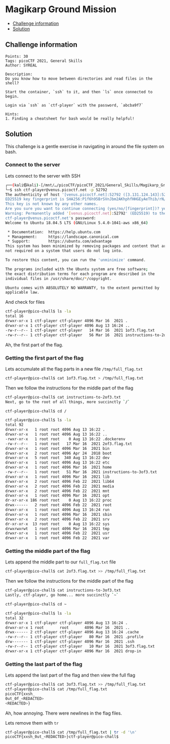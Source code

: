 # Magikarp Ground Mission

- [Challenge information](#challenge-information)
- [Solution](#solution)

## Challenge information
```
Points: 30
Tags: picoCTF 2021, General Skills
Author: SYREAL

Description:
Do you know how to move between directories and read files in the shell? 

Start the container, `ssh` to it, and then `ls` once connected to begin. 

Login via `ssh` as `ctf-player` with the password, `abcba9f7`
 
Hints:
1. Finding a cheatsheet for bash would be really helpful!
```

## Solution

This challenge is a gentle exercise in navigating in around the file system on bash.

### Connect to the server

Lets connect to the server with SSH
```bash
┌──(kali㉿kali)-[/mnt/…/picoCTF/picoCTF_2021/General_Skills/Magikarp_Ground_Mission]
└─$ ssh ctf-player@venus.picoctf.net -p 52792
The authenticity of host '[venus.picoctf.net]:52792 ([3.131.124.143]:52792)' can't be established.
ED25519 key fingerprint is SHA256:P1f6h95BrSVnJbm2AKhphfHHGEyAeThib/rN/AwKs24.
This key is not known by any other names.
Are you sure you want to continue connecting (yes/no/[fingerprint])? yes
Warning: Permanently added '[venus.picoctf.net]:52792' (ED25519) to the list of known hosts.
ctf-player@venus.picoctf.net's password: 
Welcome to Ubuntu 18.04.5 LTS (GNU/Linux 5.4.0-1041-aws x86_64)

 * Documentation:  https://help.ubuntu.com
 * Management:     https://landscape.canonical.com
 * Support:        https://ubuntu.com/advantage
This system has been minimized by removing packages and content that are
not required on a system that users do not log into.

To restore this content, you can run the 'unminimize' command.

The programs included with the Ubuntu system are free software;
the exact distribution terms for each program are described in the
individual files in /usr/share/doc/*/copyright.

Ubuntu comes with ABSOLUTELY NO WARRANTY, to the extent permitted by
applicable law.
```

And check for files
```bash
ctf-player@pico-chall$ ls -la
total 16
drwxr-xr-x 1 ctf-player ctf-player 4096 Mar 16  2021 .
drwxr-xr-x 1 ctf-player ctf-player 4096 Aug 13 16:24 ..
-rw-r--r-- 1 ctf-player ctf-player   14 Mar 16  2021 1of3.flag.txt
-rw-r--r-- 1 ctf-player ctf-player   56 Mar 16  2021 instructions-to-2of3.txt
```

Ah, the first part of the flag.

### Getting the first part of the flag

Lets accumulate all the flag parts in a new file `/tmp/full_flag.txt` 
```bash
ctf-player@pico-chall$ cat 1of3.flag.txt > /tmp/full_flag.txt
```

Then we follow the instructions for the middle part of the flag
```bash
ctf-player@pico-chall$ cat instructions-to-2of3.txt 
Next, go to the root of all things, more succinctly `/`

ctf-player@pico-chall$ cd /

ctf-player@pico-chall$ ls -la
total 92
drwxr-xr-x   1 root root 4096 Aug 13 16:22 .
drwxr-xr-x   1 root root 4096 Aug 13 16:22 ..
-rwxr-xr-x   1 root root    0 Aug 13 16:22 .dockerenv
-rw-r--r--   1 root root   17 Mar 16  2021 2of3.flag.txt
drwxr-xr-x   1 root root 4096 Mar 16  2021 bin
drwxr-xr-x   2 root root 4096 Apr 24  2018 boot
drwxr-xr-x   5 root root  340 Aug 13 16:22 dev
drwxr-xr-x   1 root root 4096 Aug 13 16:22 etc
drwxr-xr-x   1 root root 4096 Mar 16  2021 home
-rw-r--r--   1 root root   51 Mar 16  2021 instructions-to-3of3.txt
drwxr-xr-x   1 root root 4096 Mar 16  2021 lib
drwxr-xr-x   2 root root 4096 Feb 22  2021 lib64
drwxr-xr-x   2 root root 4096 Feb 22  2021 media
drwxr-xr-x   2 root root 4096 Feb 22  2021 mnt
drwxr-xr-x   1 root root 4096 Mar 16  2021 opt
dr-xr-xr-x 186 root root    0 Aug 13 16:22 proc
drwx------   2 root root 4096 Feb 22  2021 root
drwxr-xr-x   1 root root 4096 Aug 13 16:24 run
drwxr-xr-x   1 root root 4096 Mar 16  2021 sbin
drwxr-xr-x   2 root root 4096 Feb 22  2021 srv
dr-xr-xr-x  13 root root    0 Aug 13 16:22 sys
drwxrwxrwt   1 root root 4096 Mar 16  2021 tmp
drwxr-xr-x   1 root root 4096 Feb 22  2021 usr
drwxr-xr-x   1 root root 4096 Feb 22  2021 var
```

### Getting the middle part of the flag

Lets append the middle part to our `full_flag.txt` file
```bash
ctf-player@pico-chall$ cat 2of3.flag.txt >> /tmp/full_flag.txt
```

Then we follow the instructions for the middle part of the flag
```bash
ctf-player@pico-chall$ cat instructions-to-3of3.txt 
Lastly, ctf-player, go home... more succinctly `~`

ctf-player@pico-chall$ cd ~

ctf-player@pico-chall$ ls -la
total 32
drwxr-xr-x 1 ctf-player ctf-player 4096 Aug 13 16:24 .
drwxr-xr-x 1 root       root       4096 Mar 16  2021 ..
drwx------ 2 ctf-player ctf-player 4096 Aug 13 16:24 .cache
-rw-r--r-- 1 ctf-player ctf-player   80 Mar 16  2021 .profile
drw------- 1 ctf-player ctf-player 4096 Mar 16  2021 .ssh
-rw-r--r-- 1 ctf-player ctf-player   10 Mar 16  2021 3of3.flag.txt
drwxr-xr-x 1 ctf-player ctf-player 4096 Mar 16  2021 drop-in
```

### Getting the last part of the flag

Lets append the last part of the flag and then view the full flag
```bash
ctf-player@pico-chall$ cat 3of3.flag.txt >> /tmp/full_flag.txt
ctf-player@pico-chall$ cat /tmp/full_flag.txt 
picoCTF{xxsh_
0ut_0f_<REDACTED>
<REDACTED>}
```

Ah, how annoying. There were newlines in the flag files.

Lets remove them with `tr`
```bash
ctf-player@pico-chall$ cat /tmp/full_flag.txt | tr -d '\n'
picoCTF{xxsh_0ut_<REDACTED>}ctf-player@pico-chall$ 
```
